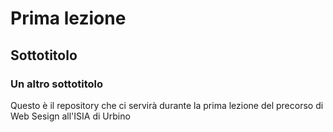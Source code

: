 # Prima lezione
## Sottotitolo
### Un altro sottotitolo

Questo è il repository che ci servirà durante la prima lezione del precorso di Web Sesign all'ISIA di Urbino
